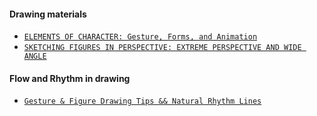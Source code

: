 #### Drawing materials 

- [`ELEMENTS OF CHARACTER: Gesture, Forms, and Animation`](https://www.youtube.com/watch?v=xGhYfLQWbp0)
- [`SKETCHING FIGURES IN PERSPECTIVE: EXTREME PERSPECTIVE AND WIDE ANGLE`](https://www.youtube.com/watch?v=g5gKA7hu7Fc)




#### Flow and Rhythm in drawing

- [`Gesture & Figure Drawing Tips && Natural Rhythm Lines`](https://www.youtube.com/watch?v=PZufU_-Bj-w)

